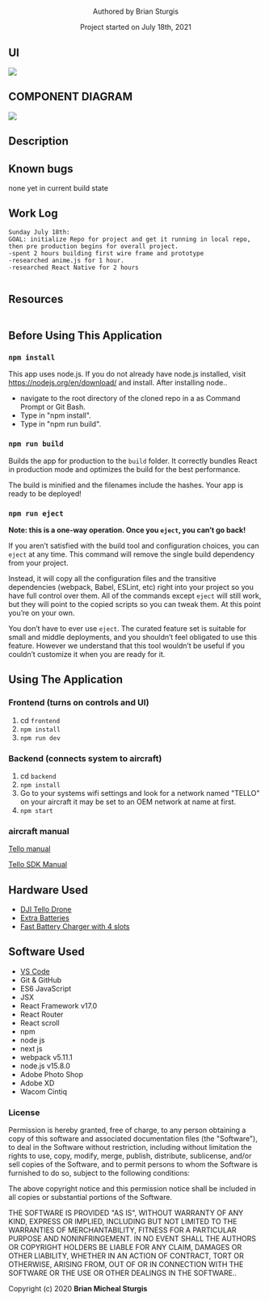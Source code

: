 <h1 align="center">  </h1>
<p align="center"> Authored by Brian Sturgis</p>
<p align="center">Project started on July 18th, 2021</p>

## UI
<img src="img/uiImg.png" width="auto" height="auto" > 

## COMPONENT DIAGRAM
<img src="img/componentDiagram.png" width="auto" height="auto" >

## Description

## Known bugs
none yet in current build state


## Work Log
```
Sunday July 18th:  
GOAL: initialize Repo for project and get it running in local repo, then pre production begins for overall project.
-spent 2 hours building first wire frame and prototype
-researched anime.js for 1 hour.
-researched React Native for 2 hours


```

## Resources
```

```



## Before Using This Application

### `npm install`
This app uses node.js. If you do not already have node.js installed, visit https://nodejs.org/en/download/ and install.
After installing node..
- navigate to the root directory of the cloned repo in a as Command Prompt or Git Bash.
- Type in "npm install".
- Type in "npm run build".

### `npm run build`
Builds the app for production to the `build` folder.
It correctly bundles React in production mode and optimizes the build for the best performance.

The build is minified and the filenames include the hashes.
Your app is ready to be deployed!

### `npm run eject`
**Note: this is a one-way operation. Once you `eject`, you can’t go back!**

If you aren’t satisfied with the build tool and configuration choices, you can `eject` at any time. This command will remove the single build dependency from your project.

Instead, it will copy all the configuration files and the transitive dependencies (webpack, Babel, ESLint, etc) right into your project so you have full control over them. All of the commands except `eject` will still work, but they will point to the copied scripts so you can tweak them. At this point you’re on your own.

You don’t have to ever use `eject`. The curated feature set is suitable for small and middle deployments, and you shouldn’t feel obligated to use this feature. However we understand that this tool wouldn’t be useful if you couldn’t customize it when you are ready for it.

## Using The Application
### Frontend (turns on controls and UI)
1. cd `frontend`
2. `npm install`
3. `npm run dev`

### Backend (connects system to aircraft)
1. cd `backend`
2. `npm install`
3. Go to your systems wifi settings and look for a network named "TELLO" on your aircraft it may be set to an OEM network at name at first.
4. `npm start`

### aircraft manual
[Tello manual](https://dl-cdn.ryzerobotics.com/downloads/Tello/20180404/Tello_User_Manual_V1.2_EN.pdf)

[Tello SDK Manual](https://dl-cdn.ryzerobotics.com/downloads/tello/20180910/Tello%20SDK%20Documentation%20EN_1.3.pdf)

## Hardware Used
* [DJI Tello Drone](https://amzn.to/2SvzqON)
* [Extra Batteries](https://amzn.to/2SyV70J)
* [Fast Battery Charger with 4 slots](https://amzn.to/2SAWqwb)

## Software Used
- [VS Code](https://code.visualstudio.com/download)
- Git & GitHub
- ES6 JavaScript
- JSX
- React Framework v17.0
- React Router
- React scroll
- npm
- node js
- next js
- webpack v5.11.1
- node.js v15.8.0
- Adobe Photo Shop
- Adobe XD
- Wacom Cintiq

### License
Permission is hereby granted, free of charge, to any person obtaining a copy of this software and associated documentation files (the "Software"), to deal in the Software without restriction, including without limitation the rights to use, copy, modify, merge, publish, distribute, sublicense, and/or sell copies of the Software, and to permit persons to whom the Software is furnished to do so, subject to the following conditions:

The above copyright notice and this permission notice shall be included in all copies or substantial portions of the Software.

THE SOFTWARE IS PROVIDED "AS IS", WITHOUT WARRANTY OF ANY KIND, EXPRESS OR IMPLIED, INCLUDING BUT NOT LIMITED TO THE WARRANTIES OF MERCHANTABILITY, FITNESS FOR A PARTICULAR PURPOSE AND NONINFRINGEMENT. IN NO EVENT SHALL THE AUTHORS OR COPYRIGHT HOLDERS BE LIABLE FOR ANY CLAIM, DAMAGES OR OTHER LIABILITY, WHETHER IN AN ACTION OF CONTRACT, TORT OR OTHERWISE, ARISING FROM, OUT OF OR IN CONNECTION WITH THE SOFTWARE OR THE USE OR OTHER DEALINGS IN THE SOFTWARE..

Copyright (c) 2020 **Brian Micheal Sturgis**